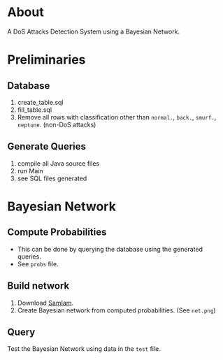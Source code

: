 # About
A DoS Attacks Detection System using a Bayesian Network.

# Preliminaries
## Database
1. create_table.sql
2. fill_table.sql
3. Remove all rows with classification other than `normal.`, `back.`, `smurf.`, `neptune`. (non-DoS attacks)

## Generate Queries
1. compile all Java source files
2. run Main
3. see SQL files generated

# Bayesian Network
## Compute Probabilities
* This can be done by querying the database using the generated queries.
* See `probs` file.

## Build network
1. Download [SamIam](http://reasoning.cs.ucla.edu/samiam/index.php?s=).
2. Create Bayesian network from computed probabilities. (See `net.png`)

## Query
Test the Bayesian Network using data in the `test` file.
